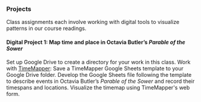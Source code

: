 ### Projects

Class assignments each involve working with digital tools to visualize patterns in our course readings. 

#### Digital Project 1: Map time and place in Octavia Butler’s *Parable of the Sower*
Set up Google Drive to create a directory for your work in this class. Work with [TimeMapper](http://timemapper.okfnlabs.org/): Save a TimeMapper Google Sheets template to your Google Drive folder. Develop the Google Sheets file following the template to describe events in Octavia Butler’s *Parable of the Sower* and record their timespans and locations. Visualize the timemap using TimeMapper's web form. 

